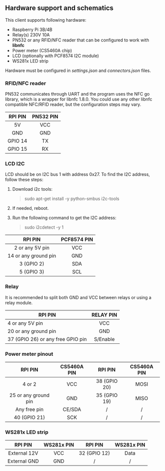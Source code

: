 ## Hardware support and schematics

This client supports following hardware:

- Raspberry Pi 3B/4B
- Relay(s) 230V 10A
- PN532 or any RFID/NFC reader that can be configured to work with **libnfc**
- Power meter (CS5460A chip)
- LCD (optionally with PCF8574 I2C module)
- WS281x LED strip

Hardware must be configured in _settings.json_ and _connectors.json_ files.

### RFID/NFC reader

PN532 communicates through UART and the program uses the NFC go library, which is a wrapper for libnfc 1.8.0. You could
use any other libnfc compatible NFC/RFID reader, but the configuration steps may vary.

| RPI PIN |   PN532 PIN    | 
| :---:	| :---:	|
|  5V    |  VCC  |
|   GND    |  GND    | 
|   GPIO 14    |  TX    |
|   GPIO 15    |  RX    | 

### LCD I2C

LCD should be on I2C bus 1 with address 0x27. To find the I2C address, follow these steps:

1. Download i2c tools:

   > sudo apt-get install -y python-smbus  i2c-tools

2. If needed, reboot.

3. Run the following command to get the I2C address:

   > sudo i2cdetect -y 1

| RPI PIN |   PCF8574 PIN    | 
| :---:	| :---:	|
|   2 or any 5V pin    |  VCC  |
|   14 or any ground pin    |  GND    | 
|   3 (GPIO 2)    |  SDA    |
|   5 (GPIO 3)    |  SCL    | 

### Relay

It is recommended to split both GND and VCC between relays or using a relay module.

| RPI PIN |  RELAY PIN    | 
| ---	| :---:	|
|   4 or any 5V pin    |   VCC    | 
|   20 or any ground pin    |   GND    |  
|  37 (GPIO 26) or any free GPIO pin    |   S/Enable    |  

### Power meter pinout

| RPI PIN|  CS5460A PIN    |  RPI PIN |   CS5460A PIN    |
| :---:	| :---:	| :---:	| :---:	|
|   4 or 2    |   VCC    |  38 (GPIO 20)    |   MOSI    |
|   25 or any ground pin    |   GND    |   35 (GPIO 19)    |   MISO    |
|   Any free pin    |   CE/SDA    |   /    |   /    |
|   40 (GPIO 21)    |   SCK    |   /    |  /    |

### WS281x LED strip

| RPI PIN|  WS281x PIN    |  RPI PIN |   WS281x PIN    |
| :---:	| :---:	| :---:	| :---:	|
|   External 12V    |   VCC    |  32 (GPIO 12)    |   Data |
|   External GND   |   GND    |   /    |  / |